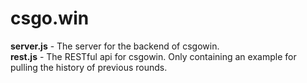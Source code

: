 # csgo.win

<b>server.js</b> - The server for the backend of csgowin.<br>
<b>rest.js</b> - The RESTful api for csgowin. Only containing an example for pulling the history of previous rounds.
